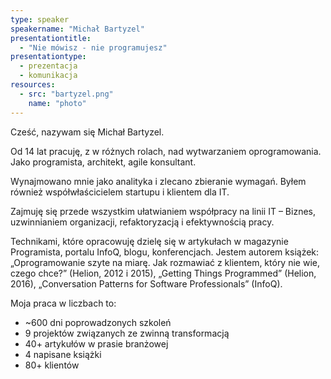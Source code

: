 ```yaml
---
type: speaker
speakername: "Michał Bartyzel"
presentationtitle:
  - "Nie mówisz - nie programujesz"
presentationtype: 
  - prezentacja
  - komunikacja
resources:
  - src: "bartyzel.png"
    name: "photo"
---
```

Cześć, nazywam się Michał Bartyzel.

Od 14 lat pracuję, z w różnych rolach, nad wytwarzaniem oprogramowania. Jako programista, architekt, agile konsultant.

Wynajmowano mnie jako analityka i zlecano zbieranie wymagań. Byłem również współwłaścicielem startupu i klientem dla IT.

Zajmuję się przede wszystkim ułatwianiem współpracy na linii IT – Biznes, uzwinnianiem organizacji, refaktoryzacją i efektywnością pracy.

Technikami, które opracowuję dzielę się w artykułach w magazynie Programista, portalu InfoQ, blogu, konferencjach. Jestem autorem książek: „Oprogramowanie szyte na miarę. Jak rozmawiać z klientem, który nie wie, czego chce?” (Helion, 2012 i 2015), „Getting Things Programmed” (Helion, 2016), „Conversation Patterns for Software Professionals” (InfoQ).

Moja praca w liczbach to:

* ~600 dni poprowadzonych szkoleń
* 9 projektów związanych ze zwinną transformacją
* 40+ artykułów w prasie branżowej
* 4 napisane książki
* 80+ klientów
